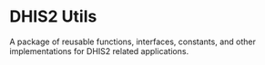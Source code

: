 # DHIS2 Utils

A package of reusable functions, interfaces, constants, and other implementations for DHIS2 related applications.


